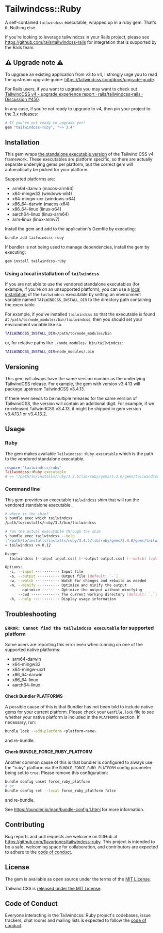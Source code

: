 # Tailwindcss::Ruby

A self-contained `tailwindcss` executable, wrapped up in a ruby gem. That's it. Nothing else.

If you're looking to leverage tailwindcss in your Rails project, please see https://github.com/rails/tailwindcss-rails for integration that is supported by the Rails team.


## ⚠ Upgrade note ⚠

To upgrade an existing application from v3 to v4, I strongly urge you to read the upstream upgrade guide: https://tailwindcss.com/docs/upgrade-guide.

For Rails users, if you want to upgrade you may want to check out [TailwindCSS v4 - upgrade experience report · rails/tailwindcss-rails · Discussion #450](https://github.com/rails/tailwindcss-rails/discussions/450).

In any case, if you're not ready to upgrade to v4, then pin your project to the 3.x releases:

```ruby
# If you're not ready to upgrade yet!
gem "tailwindcss-ruby", "~> 3.4"
```


## Installation

This gem wraps [the standalone executable version](https://tailwindcss.com/blog/standalone-cli) of the Tailwind CSS v4 framework. These executables are platform specific, so there are actually separate underlying gems per platform, but the correct gem will automatically be picked for your platform.

Supported platforms are:

- arm64-darwin (macos-arm64)
- x64-mingw32 (windows-x64)
- x64-mingw-ucr (windows-x64)
- x86_64-darwin (macos-x64)
- x86_64-linux (linux-x64)
- aarch64-linux (linux-arm64)
- arm-linux (linux-armv7)

Install the gem and add to the application's Gemfile by executing:

```bash
bundle add tailwindcss-ruby
```

If bundler is not being used to manage dependencies, install the gem by executing:

```bash
gem install tailwindcss-ruby
```

### Using a local installation of `tailwindcss`

If you are not able to use the vendored standalone executables (for example, if you're on an unsupported platform), you can use a [local installation](https://tailwindcss.com/docs/installation) of the `tailwindcss` executable by setting an environment variable named `TAILWINDCSS_INSTALL_DIR` to the directory path containing the executable.

For example, if you've installed `tailwindcss` so that the executable is found at `/path/to/node_modules/bin/tailwindcss`, then you should set your environment variable like so:

``` sh
TAILWINDCSS_INSTALL_DIR=/path/to/node_modules/bin
```

or, for relative paths like `./node_modules/.bin/tailwindcss`:

``` sh
TAILWINDCSS_INSTALL_DIR=node_modules/.bin
```


## Versioning

This gem will always have the same version number as the underlying TailwindCSS release. For example, the gem with version v3.4.13 will package upstream TailwindCSS v3.4.13.

If there ever needs to be multiple releases for the same version of TailwindCSS, the version will contain an additional digit. For example, if we re-released TailwindCSS v3.4.13, it might be shipped in gem version v3.4.13.1 or v3.4.13.2.


## Usage

### Ruby

The gem makes available `Tailwindcss::Ruby.executable` which is the path to the vendored standalone executable.

``` ruby
require "tailwindcss/ruby"
Tailwindcss::Ruby.executable
# => "/path/to/installs/ruby/3.3.5/lib/ruby/gems/3.3.0/gems/tailwindcss-ruby-0.1.0-x86_64-linux/exe/x86_64-linux/tailwindcss"
```


### Command line

This gem provides an executable `tailwindcss` shim that will run the vendored standalone executable.

``` bash
# where is the shim?
$ bundle exec which tailwindcss
/path/to/installs/ruby/3.3/bin/tailwindcss

# run the actual executable through the shim
$ bundle exec tailwindcss --help
["/path/to/installs/installs/ruby/3.4.2/lib/ruby/gems/3.4.0/gems/tailwindcss-ruby-4.0.12-x86_64-linux-gnu/exe/x86_64-linux-gnu/tailwindcss", "--help"]
≈ tailwindcss v4.0.12

Usage:
  tailwindcss [--input input.css] [--output output.css] [--watch] [options…]

Options:
  -i, --input ··········· Input file
  -o, --output ·········· Output file [default: `-`]
  -w, --watch ··········· Watch for changes and rebuild as needed
  -m, --minify ·········· Optimize and minify the output
      --optimize ········ Optimize the output without minifying
      --cwd ············· The current working directory [default: `.`]
  -h, --help ············ Display usage information
```


## Troubleshooting

### `ERROR: Cannot find the tailwindcss executable` for supported platform

Some users are reporting this error even when running on one of the supported native platforms:

- arm64-darwin
- x64-mingw32
- x64-mingw-ucrt
- x86_64-darwin
- x86_64-linux
- aarch64-linux

#### Check Bundler PLATFORMS

A possible cause of this is that Bundler has not been told to include native gems for your current platform. Please check your `Gemfile.lock` file to see whether your native platform is included in the `PLATFORMS` section. If necessary, run:

``` sh
bundle lock --add-platform <platform-name>
```

and re-bundle.


#### Check BUNDLE_FORCE_RUBY_PLATFORM

Another common cause of this is that bundler is configured to always use the "ruby" platform via the
`BUNDLE_FORCE_RUBY_PLATFORM` config parameter being set to `true`. Please remove this configuration:

``` sh
bundle config unset force_ruby_platform
# or
bundle config set --local force_ruby_platform false
```

and re-bundle.

See https://bundler.io/man/bundle-config.1.html for more information.


## Contributing

Bug reports and pull requests are welcome on GitHub at https://github.com/flavorjones/tailwindcss-ruby. This project is intended to be a safe, welcoming space for collaboration, and contributors are expected to adhere to the [code of conduct](https://github.com/flavorjones/tailwindcss-ruby/blob/main/CODE_OF_CONDUCT.md).

## License

The gem is available as open source under the terms of the [MIT License](https://opensource.org/licenses/MIT).

Tailwind CSS is [released under the MIT License](https://github.com/tailwindlabs/tailwindcss/blob/next/LICENSE).

## Code of Conduct

Everyone interacting in the Tailwindcss::Ruby project's codebases, issue trackers, chat rooms and mailing lists is expected to follow the [code of conduct](https://github.com/flavorjones/tailwindcss-ruby/blob/main/CODE_OF_CONDUCT.md).
